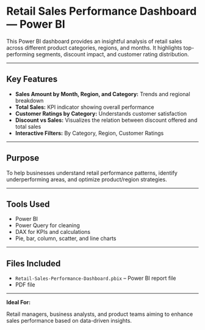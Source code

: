 # Retail Sales Performance Dashboard — Power BI

This Power BI dashboard provides an insightful analysis of retail sales across different product categories, regions, and months. It highlights top-performing segments, discount impact, and customer rating distribution.

---

## Key Features

- **Sales Amount by Month, Region, and Category:** Trends and regional breakdown
- **Total Sales:** KPI indicator showing overall performance
- **Customer Ratings by Category:** Understands customer satisfaction
- **Discount vs Sales:** Visualizes the relation between discount offered and total sales
- **Interactive Filters:** By Category, Region, Customer Ratings

---

## Purpose

To help businesses understand retail performance patterns, identify underperforming areas, and optimize product/region strategies.

---

## Tools Used

- Power BI
- Power Query for cleaning
- DAX for KPIs and calculations
- Pie, bar, column, scatter, and line charts

---

## Files Included

- `Retail-Sales-Performance-Dashboard.pbix` – Power BI report file
-  PDF file

---

**Ideal For:** 
 
Retail managers, business analysts, and product teams aiming to enhance sales performance based on data-driven insights.
